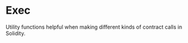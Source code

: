 # Exec





Utility functions helpful when making different kinds of contract calls in Solidity.





